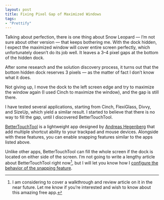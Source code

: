```yaml
---
layout: post
title: Fixing Pixel Gap of Maximized Windows
tags:
- "Prettify"
---
```

Talking about perfection, there is one thing about Snow Leopard — I’m not sure about other version — that keeps bothering me. With the dock hidden, I expect the maximized window will cover entire screen perfectly, which unfortunately doesn’t do its job well. It leaves a 3–4 pixel gaps at the bottom of the hidden dock.

<!--more-->

After some research and the solution discovery process, it turns out that the bottom hidden dock reserves 3 pixels — as the matter of fact I don’t know what it does.

Not giving up, I move the dock to the left screen edge and try to maximize the window again (I used Cinch to maximize the window), and the gap is still there.

I have tested several applications, starting from Cinch, FlexiGlass, Divvy, and SizeUp, which yield a similar result. I started to believe that there is no way to fill the gap, until I discovered BetterTouchTool.

[BetterTouchTool][4] is a lightweight app designed by [Andreas Hegenberg][5] that add multiple shortcut ability to your trackpad and mouse devices. Alongside with these features, you can enable snapping features similar to the apps listed above.

Unlike other apps, BetterTouchTool can fill the whole screen if the dock is located on either side of the screen. I’m not going to write a lengthy article about BetterTouchTool right now[^1], but I will let you know how I [configure the behavior of the snapping feature][3].

[3]: http://images.sayzlim.net/2011/05/btt_settings.png "BetterTouchTool Settings"
[4]: http://blog.boastr.net/ "Great Tools For Your Mac By Andreas Hegenberg ... - BetterTouchTool"
[5]: https://twitter.com/boastr_net "Andreas Hegenberg (boastr_net) on Twitter"

[^1]: I am considering to cover a walkthrough and review article on it in the near future. Let me know if you’re interested and wish to know about this amazing free app.
